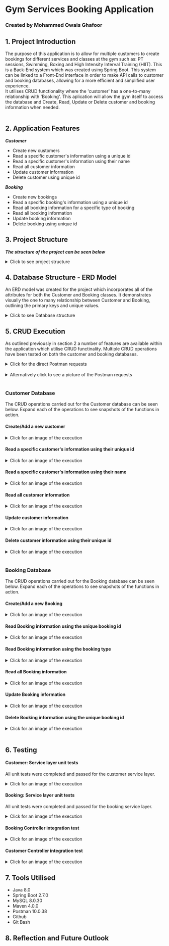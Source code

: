 # Gym Services Booking Application
### Created by Mohammed Owais Ghafoor

## 1. Project Introduction


The purpose of this application is to allow for multiple customers to create bookings for different services and classes at the gym such as: PT sessions, Swimming, Boxing and High Intensity Interval Training (HIIT).
This is a Back-End system which was created using Spring Boot.  This system can be linked to a Front-End interface in order to make API calls to customer and booking databases, allowing for a more efficient and simplified user experience.  
It utilises CRUD functionality where the 'customer' has a one-to-many relationship with 'Booking'. This aplication will allow the gym itself to access the database and Create, Read, Update or Delete customer and booking information when needed.<br>
<br>

## 2. Application Features

***Customer***

* Create new customers <br>
* Read a specific customer's information using a unique id <br>
* Read a specific customer's information using their name <br>
* Read all customer information <br>
* Update customer information <br>
* Delete customer using unique id <br>


***Booking***

* Create new bookings <br>
* Read a specific booking's information using a unique id <br>
* Read all booking information for a specific type of booking <br>
* Read all booking information <br>
* Update booking information <br>
* Delete booking using unique id <br>


## 3. Project Structure

***The structure of the project can be seen below***
<br>

<details>
<summary>Click to see project structure</summary>
<p align="center">
<img width="550" src=imgs/Project-Structure.jpg>
</p>
</details>

## 4. Database Structure - ERD Model

An ERD model was created for the project which incorporates all of the attributes for both the Customer and Booking classes. It demonstrates visually the one to many relationship between Customer and Booking, outlining the primary keys and unique values.<br>

<details>
<summary>Click to see Database structure</summary>
<br>
<p align="center">
<img width="550" src=imgs/Database-Diagram.jpg>
</p>
</details>

## 5. CRUD Execution

As outlined previously in section 2 a number of features are available within the application which utilise CRUD functinality. Multiple CRUD operations have been tested on both the customer and booking databases. <br>

<details>
<summary>Click for the direct Postman requests</summary>

shorturl.at/suwRT

</details>

<br> 

<details>
<summary>Alternatively click to see a picture of the Postman requests</summary>

<img width="550" src=imgs/AllRequests.jpg>

</details>

<br> 

### Customer Database

The CRUD operations carried out for the Customer database can be seen below. Expand each of the operations to see snapshots of the functions in action.<br>

#### Create/Add a new customer <br> 
<details>
<summary>Click for an image of the execution</summary>
<img width="550" src=imgs/Customer-CreateAdd.jpg>
</details>

#### Read a specific customer's information using their unique id <br> 
<details>
<summary>Click for an image of the execution</summary>
<img width="550" src=imgs/Customer-ReadByID.jpg>
</details>

#### Read a specific customer's information using their name <br> 
<details>
<summary>Click for an image of the execution</summary>
<img width="550" src=imgs/Customer-ReadByName.jpg>
</details>

#### Read all customer information <br> 
<details>
<summary>Click for an image of the execution</summary>
<img width="550" src=imgs/Customer-ReadallCustomers.jpg>
</details>

#### Update customer information <br> 
<details>
<summary>Click for an image of the execution</summary>
<img width="550" src=imgs/Customer-Update.jpg>
</details>

#### Delete customer information using their unique id <br> 
<details>
<summary>Click for an image of the execution</summary>
<img width="550" src=imgs/Customer-DeleteByID.jpg>
</details>

<br> 

### Booking Database

The CRUD operations carried out for the Booking database can be seen below. Expand each of the operations to see snapshots of the functions in action.<br>

#### Create/Add a new Booking <br> 
<details>
<summary>Click for an image of the execution</summary>
<img width="550" src=imgs/Booking-CreateAdd.jpg>
</details>

#### Read Booking information using the unique booking id <br> 
<details>
<summary>Click for an image of the execution</summary>
<img width="550" src=imgs/Booking-ReadByID.jpg>
</details>

#### Read Booking information using the booking type <br> 
<details>
<summary>Click for an image of the execution</summary>
<img width="550" src=imgs/Booking-ReadByType.jpg>
</details>

#### Read all Booking information <br> 
<details>
<summary>Click for an image of the execution</summary>
<img width="550" src=imgs/Booking-ReadAllBookings.jpg>
</details>

#### Update Booking information <br> 
<details>
<summary>Click for an image of the execution</summary>
<img width="550" src=imgs/Booking-Update.jpg>
</details>

#### Delete Booking information using the unique booking id <br> 
<details>
<summary>Click for an image of the execution</summary>
<img width="550" src=imgs/Booking-DeleteByID.jpg>
</details>

<br>

## 6. Testing

#### Customer: Service layer unit tests <br> 

All unit tests were completed and passed for the customer service layer.

<details>
<summary>Click for an image of the execution</summary>
<img width = 550 src=imgs/CustomerServiceUnitTest.jpg> <br>
</details>

#### Booking: Service layer unit tests <br> 

All unit tests were completed and passed for the booking service layer.

<details>
<summary>Click for an image of the execution</summary>
<img width = 550 src=imgs/BookingServiceUnitTest.jpg> <br>
</details>

#### Booking Controller integration test <br>
<details>
<summary>Click for an image of the execution</summary>
<img width = 550 src=[------------------------------]> <br>
</details>

#### Customer Controller integration test <br>
<details>
<summary>Click for an image of the execution</summary>
<img width = 550 src=[------------------------------]> <br>
</details>

## 7. Tools Utilised

* Java 8.0 <br>
* Spring Boot 2.7.0 <br>
* MySQL 8.0.30 <br>
* Maven 4.0.0 <br>
* Postman 10.0.38 <br>
* Github <br>
* Git Bash <br>

## 8. Reflection and Future Outlook


